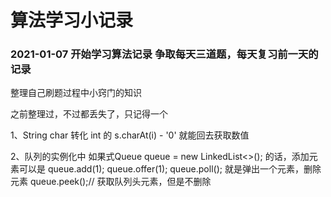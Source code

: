 # 算法学习小记录
### 2021-01-07 开始学习算法记录  争取每天三道题，每天复习前一天的记录

整理自己刷题过程中小窍门的知识

之前整理过，不过都丢失了，只记得一个

1、String char 转化 int 的 s.charAt(i) - '0' 就能回去获取数值

2、队列的实例化中 如果式Queue queue = new LinkedList<>(); 的话，添加元素可以是
  queue.add(1);
  queue.offer(1);
  queue.poll(); 就是弹出一个元素，删除元素
  queue.peek();// 获取队列头元素，但是不删除
